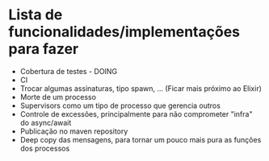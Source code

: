 # Lista de funcionalidades/implementações para fazer

- Cobertura de testes - DOING
- CI
- Trocar algumas assinaturas, tipo spawn, ... (Ficar mais próximo ao Elixir)
- Morte de um processo
- Supervisors como um tipo de processo que gerencia outros
- Controle de excessões, principalmente para não comprometer "infra" do async/await
- Publicação no maven repository
- Deep copy das mensagens, para tornar um pouco mais pura as funções dos processos

